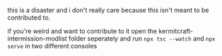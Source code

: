 this is a disaster and i don't really care because this isn't meant to be contributed to.

if you're weird and want to contribute to it open the kermitcraft-intermission-modlist folder seperately and run `npx tsc --watch` and `npx serve` in two different consoles